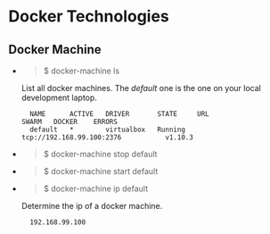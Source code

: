 # Docker Technologies

## Docker Machine

* > $ docker-machine ls

    List all docker machines. The *default* one is the one on your local development laptop.
    
        NAME      ACTIVE   DRIVER       STATE     URL                         SWARM   DOCKER    ERRORS
        default   *        virtualbox   Running   tcp://192.168.99.100:2376           v1.10.3  

* > $ docker-machine stop default


* > $ docker-machine start default


* > $ docker-machine ip default

    Determine the ip of a docker machine.
    
        192.168.99.100

    
    

